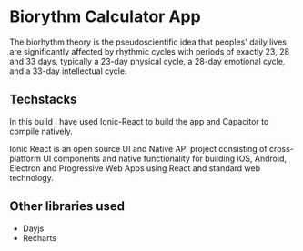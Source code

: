 # Biorythm Calculator App
The biorhythm theory is the pseudoscientific idea that peoples' daily lives are significantly affected by rhythmic cycles with periods of exactly 23, 28 and 33 days, typically a 23-day physical cycle, a 28-day emotional cycle, and a 33-day intellectual cycle.

## Techstacks
In this build I have used Ionic-React to build the app and Capacitor to compile natively. 

Ionic React is an open source UI and Native API project consisting of cross-platform UI components and native functionality for building iOS, Android, Electron and Progressive Web Apps using React and standard web technology.

## Other libraries used 
- Dayjs
- Recharts
